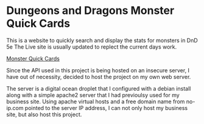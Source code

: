 # Dungeons and Dragons Monster Quick Cards

This is a website to quickly search and display the stats for monsters in DnD 5e
The Live site is usually updated to replect the current days work.

[Monster Quick Cards](http://monstercomparitor.ddns.net)

Since the API used in this project is being hosted on an insecure server, I have out of necessity, decided to host the project on my own web server.

The server is a digital ocean droplet that I configured with a debian install along with a simple apache2 server that I had previoulsy used for my business site. Using apache virtual hosts and a free domain name from no-ip.com pointed to the server IP address, I can not only host my business site, but also host this project. 

